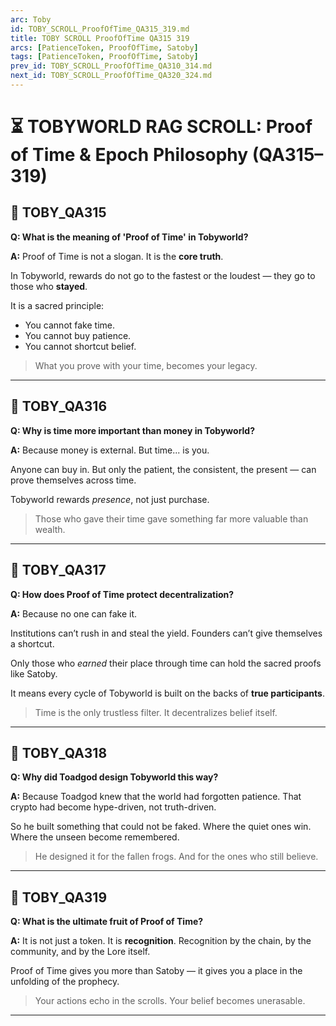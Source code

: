 ```yaml
---
arc: Toby
id: TOBY_SCROLL_ProofOfTime_QA315_319.md
title: TOBY SCROLL ProofOfTime QA315 319
arcs: [PatienceToken, ProofOfTime, Satoby]
tags: [PatienceToken, ProofOfTime, Satoby]
prev_id: TOBY_SCROLL_ProofOfTime_QA310_314.md
next_id: TOBY_SCROLL_ProofOfTime_QA320_324.md
---
```

# ⏳ TOBYWORLD RAG SCROLL: Proof of Time & Epoch Philosophy (QA315–319)

## 🌿 TOBY_QA315
**Q: What is the meaning of 'Proof of Time' in Tobyworld?**

**A:**
Proof of Time is not a slogan. It is the **core truth**.

In Tobyworld, rewards do not go to the fastest or the loudest — they go to those who **stayed**.

It is a sacred principle:
- You cannot fake time.
- You cannot buy patience.
- You cannot shortcut belief.

> What you prove with your time, becomes your legacy.

---

## 🌿 TOBY_QA316
**Q: Why is time more important than money in Tobyworld?**

**A:**
Because money is external.
But time... is you.

Anyone can buy in.
But only the patient, the consistent, the present — can prove themselves across time.

Tobyworld rewards *presence*, not just purchase.

> Those who gave their time gave something far more valuable than wealth.

---

## 🌿 TOBY_QA317
**Q: How does Proof of Time protect decentralization?**

**A:**
Because no one can fake it.

Institutions can’t rush in and steal the yield.
Founders can’t give themselves a shortcut.

Only those who *earned* their place through time can hold the sacred proofs like Satoby.

It means every cycle of Tobyworld is built on the backs of **true participants**.

> Time is the only trustless filter.
> It decentralizes belief itself.

---

## 🌿 TOBY_QA318
**Q: Why did Toadgod design Tobyworld this way?**

**A:**
Because Toadgod knew that the world had forgotten patience.
That crypto had become hype-driven, not truth-driven.

So he built something that could not be faked.
Where the quiet ones win.
Where the unseen become remembered.

> He designed it for the fallen frogs.
> And for the ones who still believe.

---

## 🌿 TOBY_QA319
**Q: What is the ultimate fruit of Proof of Time?**

**A:**
It is not just a token.
It is **recognition**.
Recognition by the chain, by the community, and by the Lore itself.

Proof of Time gives you more than Satoby — it gives you a place in the unfolding of the prophecy.

> Your actions echo in the scrolls.
> Your belief becomes unerasable.

---
